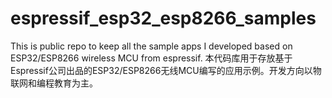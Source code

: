 # espressif_esp32_esp8266_samples
This is public repo to keep all the sample apps I developed based on ESP32/ESP8266 wireless MCU from espressif.
本代码库用于存放基于Espressif公司出品的ESP32/ESP8266无线MCU编写的应用示例。开发方向以物联网和编程教育为主。
